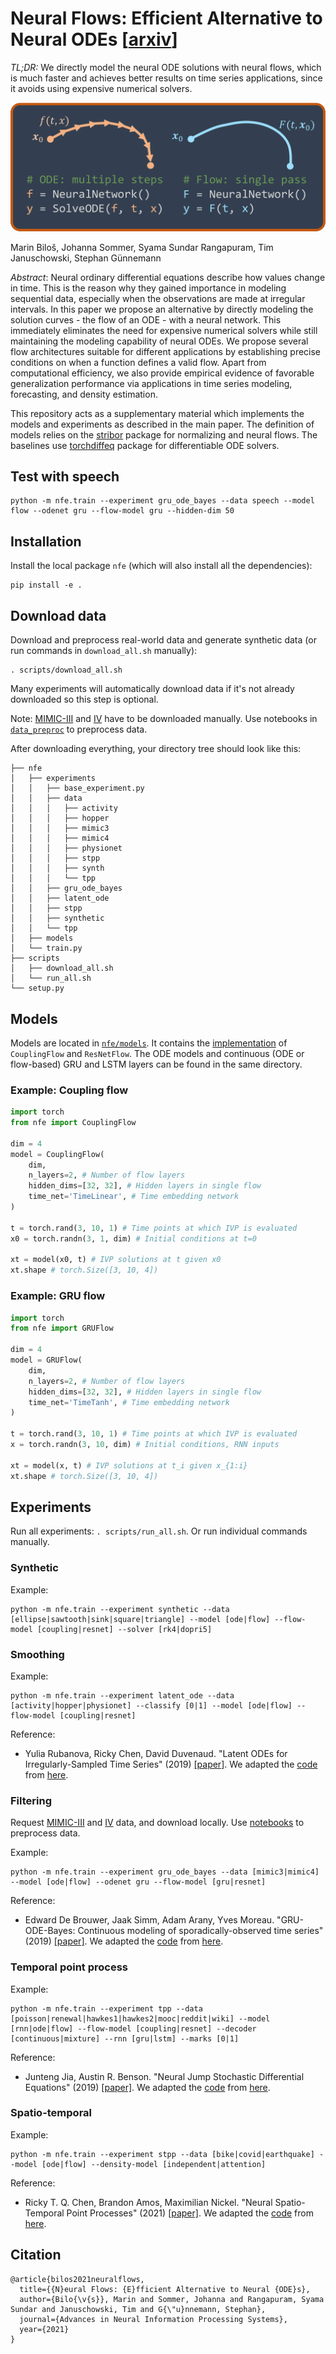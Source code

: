 # Neural Flows: Efficient Alternative to Neural ODEs [[arxiv](https://arxiv.org/abs/2110.13040)]

*TL;DR:* We directly model the neural ODE solutions with neural flows, which is much faster and achieves better results on time series applications, since it avoids using expensive numerical solvers.

![image](docs/banner.png)

Marin Biloš, Johanna Sommer, Syama Sundar Rangapuram, Tim Januschowski, Stephan Günnemann

*Abstract*: Neural ordinary differential equations describe how values change in time. This is the reason why they gained importance in modeling sequential data, especially when the observations are made at irregular intervals. In this paper we propose an alternative by directly modeling the solution curves - the flow of an ODE - with a neural network. This immediately eliminates the need for expensive numerical solvers while still maintaining the modeling capability of neural ODEs. We propose several flow architectures suitable for different applications by establishing precise conditions on when a function defines a valid flow. Apart from computational efficiency, we also provide empirical evidence of favorable generalization performance via applications in time series modeling, forecasting, and density estimation.

This repository acts as a supplementary material which implements the models and experiments as described in the main paper. The definition of models relies on the [stribor](https://github.com/mbilos/stribor) package for normalizing and neural flows. The baselines use [torchdiffeq](https://github.com/rtqichen/torchdiffeq) package for differentiable ODE solvers.
## Test with speech
```
python -m nfe.train --experiment gru_ode_bayes --data speech --model flow --odenet gru --flow-model gru --hidden-dim 50 
```

## Installation

Install the local package `nfe` (which will also install all the dependencies):
```
pip install -e .
```

## Download data

Download and preprocess real-world data and generate synthetic data (or run commands in `download_all.sh` manually):
```
. scripts/download_all.sh
```
Many experiments will automatically download data if it's not already downloaded so this step is optional.

Note: [MIMIC-III](https://physionet.org/content/mimiciii/1.4/) and [IV](https://physionet.org/content/mimiciv/1.0/) have to be downloaded manually. Use notebooks in [`data_preproc`](nfe/experiments/gru_ode_bayes/data_preproc) to preprocess data.


After downloading everything, your directory tree should look like this:
```
├── nfe
│   ├── experiments
│   │   ├── base_experiment.py
│   │   ├── data
│   │   │   ├── activity
│   │   │   ├── hopper
│   │   │   ├── mimic3
│   │   │   ├── mimic4
│   │   │   ├── physionet
│   │   │   ├── stpp
│   │   │   ├── synth
│   │   │   └── tpp
│   │   ├── gru_ode_bayes
│   │   ├── latent_ode
│   │   ├── stpp
│   │   ├── synthetic
│   │   └── tpp
│   ├── models
│   └── train.py
├── scripts
│   ├── download_all.sh
│   └── run_all.sh
└── setup.py
```

## Models

Models are located in [`nfe/models`](nfe/models). It contains the [implementation](nfe/models/flow.py) of `CouplingFlow` and `ResNetFlow`. The ODE models and continuous (ODE or flow-based) GRU and LSTM layers can be found in the same directory.

### Example: Coupling flow

```python
import torch
from nfe import CouplingFlow

dim = 4
model = CouplingFlow(
    dim,
    n_layers=2, # Number of flow layers
    hidden_dims=[32, 32], # Hidden layers in single flow
    time_net='TimeLinear', # Time embedding network
)

t = torch.rand(3, 10, 1) # Time points at which IVP is evaluated
x0 = torch.randn(3, 1, dim) # Initial conditions at t=0

xt = model(x0, t) # IVP solutions at t given x0
xt.shape # torch.Size([3, 10, 4])
```

### Example: GRU flow

```python
import torch
from nfe import GRUFlow

dim = 4
model = GRUFlow(
    dim,
    n_layers=2, # Number of flow layers
    hidden_dims=[32, 32], # Hidden layers in single flow
    time_net='TimeTanh', # Time embedding network
)

t = torch.rand(3, 10, 1) # Time points at which IVP is evaluated
x = torch.randn(3, 10, dim) # Initial conditions, RNN inputs

xt = model(x, t) # IVP solutions at t_i given x_{1:i}
xt.shape # torch.Size([3, 10, 4])
```


## Experiments

Run all experiments: `. scripts/run_all.sh`. Or run individual commands manually.

### Synthetic

Example:
```
python -m nfe.train --experiment synthetic --data [ellipse|sawtooth|sink|square|triangle] --model [ode|flow] --flow-model [coupling|resnet] --solver [rk4|dopri5]
```

### Smoothing

Example:
```
python -m nfe.train --experiment latent_ode --data [activity|hopper|physionet] --classify [0|1] --model [ode|flow] --flow-model [coupling|resnet]
```

Reference:

- Yulia Rubanova, Ricky Chen, David Duvenaud. "Latent ODEs for Irregularly-Sampled Time Series" (2019) [[paper]](https://arxiv.org/abs/1907.03907). We adapted the [code](nfe/experiments/latent_ode/) from [here](https://github.com/YuliaRubanova/latent_ode).

### Filtering

Request [MIMIC-III](https://physionet.org/content/mimiciii-demo/1.4/) and [IV](https://physionet.org/content/mimiciv/1.0/) data, and download locally. Use [notebooks](nfe/experiments/gru_ode_bayes/data_preproc) to preprocess data.

Example:
```
python -m nfe.train --experiment gru_ode_bayes --data [mimic3|mimic4] --model [ode|flow] --odenet gru --flow-model [gru|resnet]
```

Reference:

- Edward De Brouwer, Jaak Simm, Adam Arany, Yves Moreau. "GRU-ODE-Bayes: Continuous modeling of sporadically-observed time series" (2019) [[paper]](https://arxiv.org/abs/1905.12374). We adapted the [code](nfe/experiments/gru_ode_bayes) from [here](https://github.com/edebrouwer/gru_ode_bayes).

### Temporal point process

Example:
```
python -m nfe.train --experiment tpp --data [poisson|renewal|hawkes1|hawkes2|mooc|reddit|wiki] --model [rnn|ode|flow] --flow-model [coupling|resnet] --decoder [continuous|mixture] --rnn [gru|lstm] --marks [0|1]
```

Reference:

- Junteng Jia, Austin R. Benson. "Neural Jump Stochastic Differential Equations" (2019) [[paper]](https://arxiv.org/abs/1905.10403). We adapted the [code](nfe/experiments/tpp) from [here](https://github.com/000Justin000/torchdiffeq/tree/jj585).

### Spatio-temporal

Example:
```
python -m nfe.train --experiment stpp --data [bike|covid|earthquake] --model [ode|flow] --density-model [independent|attention]
```

Reference:

- Ricky T. Q. Chen, Brandon Amos, Maximilian Nickel. "Neural Spatio-Temporal Point Processes" (2021) [[paper]](https://arxiv.org/abs/2011.04583). We adapted the [code](nfe/experiments/stpp) from [here](https://github.com/facebookresearch/neural_stpp).


## Citation

```
@article{bilos2021neuralflows,
  title={{N}eural Flows: {E}fficient Alternative to Neural {ODE}s},
  author={Bilo{\v{s}}, Marin and Sommer, Johanna and Rangapuram, Syama Sundar and Januschowski, Tim and G{\"u}nnemann, Stephan},
  journal={Advances in Neural Information Processing Systems},
  year={2021}
}
```
